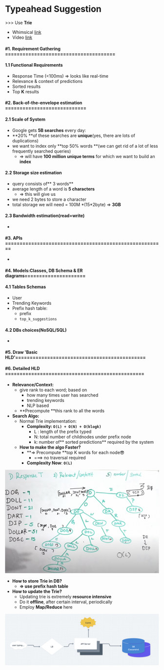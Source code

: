 # Typeahead Suggestion

\>>> Use **Trie**

* Whimsical [link](https://whimsical.com/typeahead-Rf18XgXGQ5bFU7wEgEGJds)
* Video [link](https://www.youtube.com/watch?v=xrYTjaK5QVM\&t=1s\&ab\_channel=TechDummiesNarendraL)

#### #1. Requirement Gathering ======================================

#### 1.1 Functional Requirements

* Response Time (<100ms) => looks like real-time
* Relevance & context of predictions
* Sorted results
* Top **K** results

#### #2. Back-of-the-envelope estimation ============================

#### 2.1 Scale of System

* Google gets **5B searches** every day:
* \*\*20% \*\*of these searches are **unique**(yes, there are lots of duplications)
* we want to index only \*\*top 50% words \*\*(we can get rid of a lot of less frequently searched queries)
  * \=> will have **100 million unique terms** for which we want to build an **index**

#### 2.2 Storage size estimation

* query consists of\*\* 3 words\*\*
* average length of a word is **5 characters**
  * \=> this will give us
* we need 2 bytes to store a character
* total storage we will need = 100M \*(15\*2byte) => **3GB**

#### 2.3 Bandwidth estimation(read+write)

*

#### #3. APIs =======================================================

*

#### #4. Models:Classes, DB Schema & ER diagrams=====================

#### 4.1 Tables Schemas

* User
* Trending Keywords
* Prefix hash table:
  * prefix
  * `top_k_suggestions`

#### 4.2 DBs choices(NoSQL/SQL)

*

#### #5. Draw 'Basic HLD'=============================================

#### #6. Detailed HLD ================================================

* **Relevance/Context:**
  * give rank to each word; based on
    * how many times user has searched
    * trending keywords
    * NLP based
  * \*\*Precompute \*\*this rank to all the words
* **Search Algo:**
  * Normal Trie implementation:
    * **Complexity: `O(L) + O(N) + O(klogk)`**
      * L : length of the prefix typed
      * N: total number of childnodes under prefix node
      * k: number of\*\* sorted predictions\*\* required by the system
  * **How to make the algo Faster?**
    * \*\*=> Precompute \*\*top K words for each node😎
      * \===> no traversal required
    * **Complexity Now**: **`O(L)`**

![](../../.gitbook/assets/screenshot-2021-08-28-at-9.27.31-pm.png)

* **How to store Trie in DB?**
  * **=> use prefix hash table**
* **How to update the Trie?**
  * Updating trie is extremely **resource intensive**
  * Do it **offline**, after certain interval, periodically
  * Employ **Map/Reduce** here

![](../../.gitbook/assets/screenshot-2021-08-28-at-9.37.18-pm.png)